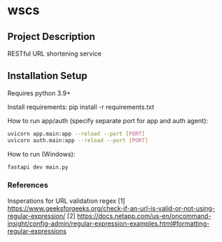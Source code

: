 # wscs

## Project Description

RESTful URL shortening service

## Installation Setup

Requires python 3.9+

Install requirements: pip install -r requirements.txt

How to run app/auth (specify separate port for app and auth agent):

```bash
uvicorn app.main:app --reload --port [PORT]
uvicorn auth.main:app --reload --port [PORT]
```

How to run (Windows):

```bash
fastapi dev main.py
```

### References

Insperations for URL validation regex
[1] <https://www.geeksforgeeks.org/check-if-an-url-is-valid-or-not-using-regular-expression/>
[2] <https://docs.netapp.com/us-en/oncommand-insight/config-admin/regular-expression-examples.html#formatting-regular-expressions>
